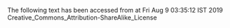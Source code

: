 The following text has been accessed from at Fri Aug 9 03:35:12 IST 2019
Creative_Commons_Attribution-ShareAlike_License
